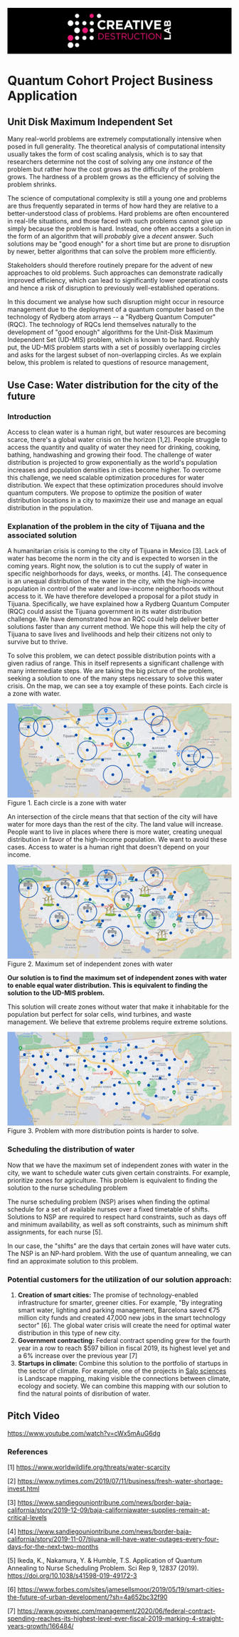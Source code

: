 ![CDL 2020 Cohort Project](../figures/CDL_logo.jpg)
# Quantum Cohort Project Business Application


## Unit Disk Maximum Independent Set

Many real-world problems are extremely computationally intensive when posed in full generality.
The theoretical analysis of computational intensity usually takes the form of cost scaling analysis,
which is to say that researchers determine not the cost of solving any one *instance* of the problem
but rather how the cost grows as the difficulty of the problem grows.
The hardness of a problem grows as the efficiency of solving the problem shrinks.

The science of computational complexity is still a young one and problems are thus frequently separated
in terms of how hard they are relative to a better-understood class of problems. Hard problems are often encountered in real-life situations, and those faced with such problems cannot give up simply because the problem is hard. Instead, one often accepts a solution in the form of an algorithm that will *probably* give a *decent* answer. Such solutions may be "good enough" for a short time but are prone to disruption by newer, better algorithms that can solve the problem more efficiently.

Stakeholders should therefore routinely prepare for the advent of new approaches to old problems. Such approaches can demonstrate radically improved efficiency, which can lead to significantly lower operational costs and hence a risk of disruption to previously well-established operations.

In this document we analyse how such disruption might occur in resource management due to the deployment of a quantum computer based on the technology of Rydberg atom arrays -- a "Rydberg Quantum Computer" (RQC).
The technology of RQCs lend themselves naturally to the development of "good enough" algorithms for the Unit-Disk Maximum Independent Set (UD-MIS) problem, which is known to be hard. Roughly put, the UD-MIS
problem starts with a set of possibly overlapping circles and asks for the largest subset of non-overlapping
circles. As we explain below, this problem is related to questions of resource management,

## Use Case: Water distribution for the city of the future

### Introduction 

Access to clean water is a human right, but water resources are becoming scarce, there's a global water crisis on the horizon [1,2]. People struggle to access the quantity and quality of water they need for drinking, cooking, bathing, handwashing and growing their food. The challenge of water distribution is projected to grow exponentially as the world's population increases and population densities in cities become higher. To overcome this challenge, we need scalable optimization procedures for water distribution. We expect that these optimization procedures should involve quantum computers. We propose to optimize the position of water distribution locations in a city to maximize their use and manage an equal distribution in the population. 

### Explanation of the problem in the city of Tijuana and the associated solution

A humanitarian crisis is coming to the city of Tijuana in Mexico [3]. Lack of water has become the norm in the city and is expected to worsen in the coming years. Right now, the solution is to cut the supply of water in specific neighborhoods for days, weeks, or months. [4]. The consequence is an unequal distribution of the water in the city, with the high-income population in control of the water and low-income neighborhoods without access to it. We have therefore developed a proposal for a pilot study in Tijuana. Specifically, we have explained how a Rydberg Quantum Computer (RQC) could assist the Tijuana government in its water distribution challenge. We have demonstrated how an RQC could help deliver better solutions faster than any current method. We hope this will help the city of Tijuana to save lives and livelihoods and help their citizens not only to survive but to thrive.

To solve this problem, we can detect possible distribution points with a given radius of range. This in itself represents a significant challenge with many intermediate steps. We are taking the big picture of the problem, seeking a solution to one of the many steps necessary to solve this water crisis. On the map, we can see a toy example of these points. Each circle is a zone with water. 

![Example Intersection](./img/Intersection_Example.png )
Figure 1.  Each circle is a zone with water 

An intersection of the circle means that that section of the city will have water for more days than the rest of the city.  The land value will increase. People want to live in places where there is more water, creating unequal distribution in favor of the high-income population. We want to avoid these cases. Access to water is a human right that doesn't depend on your income.

![Example Solution](./img/Toy_example_solution.png)
Figure 2. Maximum set of independent zones with water 

**Our solution is to find the maximum set of independent zones with water to enable equal water distribution. This is equivalent to finding the solution to the UD-MIS problem.** 

This solution will create zones without water that make it inhabitable for the population but perfect for solar cells, wind turbines, and waste management. We believe that extreme problems require extreme solutions. 

![Example More points](./img/More_distribution_points.png)
Figure 3. Problem with more distribution points is harder to solve. 

### Scheduling the distribution of water 

Now that we have the maximum set of independent zones with water in the city, we want to schedule water cuts given certain constraints. For example, prioritize zones for agriculture. This problem is equivalent to finding the solution to the nurse scheduling problem   

The nurse scheduling problem (NSP) arises when finding the optimal schedule for a set of available nurses over a fixed timetable of shifts. Solutions to NSP are required to respect hard constraints, such as days off and minimum availability, as well as soft constraints, such as minimum shift assignments, for each nurse [5]. 

In our case, the "shifts" are the days that certain zones will have water cuts. The NSP is an NP-hard problem. With the use of quantum annealing, we can find an approximate solution to this problem.

### Potential customers for the utilization of our solution approach:
1. **Creation of smart cities:** The promise of technology-enabled infrastructure for smarter, greener cities. For example, "By integrating smart water, lighting and parking management, Barcelona saved €75 million city funds and created 47,000 new jobs in the smart technology sector" [6]. The global water crisis will create the need for optimal water distribution in this type of new city.
3. **Government contracting:** Federal contract spending grew for the fourth year in a row to reach $597 billion in fiscal 2019, its highest level yet and a 6% increase over the previous year [7]
4. **Startups in climate:** Combine this solution to the portfolio of startups in the sector of climate. For example, one of the projects in  [Salo sciences](https://salo.ai/approach) is Landscape mapping, making visible the connections between climate, ecology and society. We can combine this mapping with our solution to find the natural points of disribution of water.  

## Pitch Video
https://www.youtube.com/watch?v=cWx5mAuG6dg   

### References

[1] https://www.worldwildlife.org/threats/water-scarcity

[2] https://www.nytimes.com/2019/07/11/business/fresh-water-shortage-invest.html

[3] https://www.sandiegouniontribune.com/news/border-baja-california/story/2019-12-09/baja-californiawater-supplies-remain-at-critical-levels

[4] https://www.sandiegouniontribune.com/news/border-baja-california/story/2019-11-07/tijuana-will-have-water-outages-every-four-days-for-the-next-two-months

[5] Ikeda, K., Nakamura, Y. & Humble, T.S. Application of Quantum Annealing to Nurse Scheduling Problem. Sci Rep 9, 12837 (2019). https://doi.org/10.1038/s41598-019-49172-3

[6] https://www.forbes.com/sites/jamesellsmoor/2019/05/19/smart-cities-the-future-of-urban-development/?sh=4a652bc32f90

[7] https://www.govexec.com/management/2020/06/federal-contract-spending-reaches-its-highest-level-ever-fiscal-2019-marking-4-straight-years-growth/166484/

